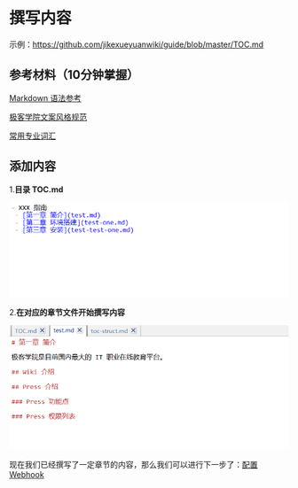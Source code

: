 # 撰写内容

示例：<https://github.com/jikexueyuanwiki/guide/blob/master/TOC.md>

## 参考材料（10分钟掌握）

[Markdown 语法参考](markdown.md)

[极客学院文案风格规范](copywriting-guide.md)

[常用专业词汇](glossary.md)

## 添加内容

1.**目录 TOC.md**

![](images/toc3.png)

2.**在对应的章节文件开始撰写内容**

![](images/toc4.png)

现在我们已经撰写了一定章节的内容，那么我们可以进行下一步了：[配置 Webhook](webhook-config.md)